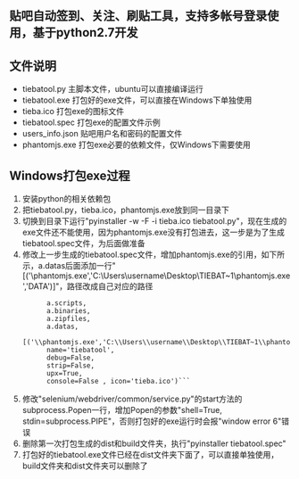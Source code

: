 ## 贴吧自动签到、关注、刷贴工具，支持多帐号登录使用，基于python2.7开发

## 文件说明
* tiebatool.py 主脚本文件，ubuntu可以直接编译运行
* tiebatool.exe 打包好的exe文件，可以直接在Windows下单独使用
* tieba.ico 打包exe的图标文件
* tiebatool.spec 打包exe的配置文件示例
* users_info.json 贴吧用户名和密码的配置文件
* phantomjs.exe 打包exe必要的依赖文件，仅Windows下需要使用

## Windows打包exe过程
1. 安装python的相关依赖包
2. 把tiebatool.py，tieba.ico，phantomjs.exe放到同一目录下
3. 切换到目录下运行"pyinstaller -w -F -i tieba.ico tiebatool.py"，现在生成的exe文件还不能使用，因为phantomjs.exe没有打包进去，这一步是为了生成tiebatool.spec文件，为后面做准备
4. 修改上一步生成的tiebatool.spec文件，增加phantomjs.exe的引用，如下所示，a.datas后面添加一行"[('\\phantomjs.exe','C:\\Users\\username\\Desktop\\TIEBAT~1\\phantomjs.exe','DATA')]"，路径改成自己对应的路径
    ````exe = EXE(pyz,
          a.scripts,
          a.binaries,
          a.zipfiles,
          a.datas,
          [('\\phantomjs.exe','C:\\Users\\username\\Desktop\\TIEBAT~1\\phantomjs.exe','DATA')],
          name='tiebatool',
          debug=False,
          strip=False,
          upx=True,
          console=False , icon='tieba.ico')```
5. 修改"selenium/webdriver/common/service.py"的start方法的subprocess.Popen一行，增加Popen的参数"shell=True, stdin=subprocess.PIPE"，否则打包好的exe运行时会报"window error 6"错误
6. 删除第一次打包生成的dist和build文件夹，执行"pyinstaller tiebatool.spec"
7. 打包好的tiebatool.exe文件已经在dist文件夹下面了，可以直接单独使用，build文件夹和dist文件夹可以删除了
